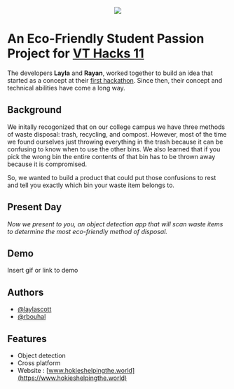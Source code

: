 <p align="center"><a href="https://www.hokieshelpingthe.world/" target="_blank" rel="noopener""><img src="https://i.ibb.co/KbW9FXf/README.png"></a></p>

# An Eco-Friendly Student Passion Project for [VT Hacks 11](https://vthacks-11.devpost.com/?ref_content=default&ref_feature=challenge&ref_medium=portfolio)
The developers **Layla** and **Rayan**, worked together to build an idea that started as a concept at their [first hackathon](https://github.com/laylascott/LearnToRecycle). Since then, their concept and technical abilities have come a long way. 

## Background
We initally recogonized that on our college campus we have three methods of waste disposal: trash, recycling, and compost. However, most of the time we found ourselves just throwing everything in the trash because it can be confusing to know when to use the other bins. We also learned that if you pick the wrong bin the entire contents of that bin has to be thrown away because it is compromised. 

So, we wanted to build a product that could put those confusions to rest and tell you exactly which bin your waste item belongs to.

## Present Day
*Now we present to you, an object detection app that will scan waste items to determine the most eco-friendly method of disposal.*



## Demo

Insert gif or link to demo


## Authors

- [@laylascott](https://github.com/laylascott)
- [@rbouhal](https://github.com/rbouhal)



## Features

- Object detection
- Cross platform
- Website : [www.hokieshelpingthe.world](https://www.hokieshelpingthe.world)
